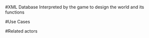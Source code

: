 #XML Database
Interpreted by the game to design the world and its functions

#Use Cases

#Related actors
